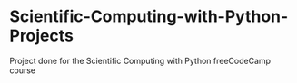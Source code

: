 # Scientific-Computing-with-Python-Projects
Project done for the Scientific Computing with Python freeCodeCamp course
